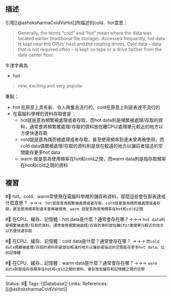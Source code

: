 
## 描述

引用[[@ashoksharmaColdVsHot]]所描述的cold、hot意思：
> Generally, the terms “cold” and “hot” mean where the data was located earlier (traditional file storage).
> Accessed frequently, hot data is kept near the CPUs’ heat and the rotating drives. Cold data – data that is not required often – is kept on tape or a drive farther from the data center floor.

牛津字典為
- hot
> new, exciting and very popular


重點：
- hot 在原意上具有新、令人興奮且流行的，cold在原意上則是表達不流行的
- 在電腦科學裡的資料存取會是：
	- hot就是意為頻繁被處理或者存取，而hot data則是頻繁被處理/存取的資料，通常會將頻繁被處理/存取的資料放在離CPU/處理單元較近的地方以方便快速存取
	- cold就是意為偶而被處理或者存取，甚至使用頻率到達未曾再被使用，而cold data偶爾被處理/存取的資料則是放在較遠的地方以讓前者描述的空間能存更多hot data
	- warm 就是意為使用頻率在hot和cold之間，而warm data則是指存取頻率在hot和cold之間的資料
## 複習


#🧠 hot、cold、warm常使用在電腦科學裡的儲存和資料，那麼這些會在那表達成什麼意思？ ->->-> ` hot就是意為頻繁被處理或者存取，cold就是意為偶而被處理或者存取，甚至使用頻率到達未曾再被使用、warm 就是意為使用頻率在hot和cold之間`
<!--SR:!2022-12-24,125,250-->

#🧠 在CPU、緩存、記憶體：hot data是什麼？通常會存在哪？->->-> `hot data則是頻繁被處理/存取的資料，通常會將頻繁被處理/存取的資料放在離CPU/處理單元較近的地方以方便快速存取`
<!--SR:!2023-02-25,157,250-->

#🧠 在CPU、緩存、記憶體：cold data是什麼？通常會存在哪？ ->->-> `而cold data偶爾被處理/存取的資料則是放在較遠的地方以讓前者描述的空間能存更多hot data，比如記憶體`
<!--SR:!2023-02-27,158,250-->


#🧠 在CPU、緩存、記憶體：warm data是什麼？通常會存在哪？->->-> `warm data則是指存取頻率在hot和cold之間的資料，會存放至緩存和記憶體之間的空間`
<!--SR:!2022-10-07,74,250-->


---
Status: #🌱 
Tags:
[[Database]]
Links:
References:
[[@ashoksharmaColdVsHot]]